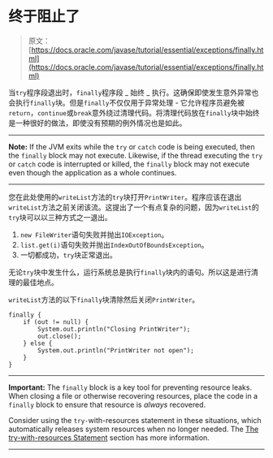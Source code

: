 # 终于阻止了

> 原文： [https://docs.oracle.com/javase/tutorial/essential/exceptions/finally.html](https://docs.oracle.com/javase/tutorial/essential/exceptions/finally.html)

当`try`程序段退出时，`finally`程序段 _ 始终 _ 执行。这确保即使发生意外异常也会执行`finally`块。但是`finally`不仅仅用于异常处理 - 它允许程序员避免被`return`，`continue`或`break`意外绕过清理代码。将清理代码放在`finally`块中始终是一种很好的做法，即使没有预期的例外情况也是如此。

* * *

**Note:** If the JVM exits while the `try` or `catch` code is being executed, then the `finally` block may not execute. Likewise, if the thread executing the `try` or `catch` code is interrupted or killed, the `finally` block may not execute even though the application as a whole continues.

* * *

您在此处使用的`writeList`方法的`try`块打开`PrintWriter`。程序应该在退出`writeList`方法之前关闭该流。这提出了一个有点复杂的问题，因为`writeList`的`try`块可以以三种方式之一退出。

1.  `new FileWriter`语句失败并抛出`IOException`。
2.  `list.get(i)`语句失败并抛出`IndexOutOfBoundsException`。
3.  一切都成功，`try`块正常退出。

无论`try`块中发生什么，运行系统总是执行`finally`块内的语句。所以这是进行清理的最佳地点。

`writeList`方法的以下`finally`块清除然后关闭`PrintWriter`。

```
finally {
    if (out != null) { 
        System.out.println("Closing PrintWriter");
        out.close(); 
    } else { 
        System.out.println("PrintWriter not open");
    } 
} 

```

* * *

**Important:** The `finally` block is a key tool for preventing resource leaks. When closing a file or otherwise recovering resources, place the code in a `finally` block to ensure that resource is _always_ recovered.

Consider using the `try-`with-resources statement in these situations, which automatically releases system resources when no longer needed. The [The try-with-resources Statement](tryResourceClose.html) section has more information.

* * *